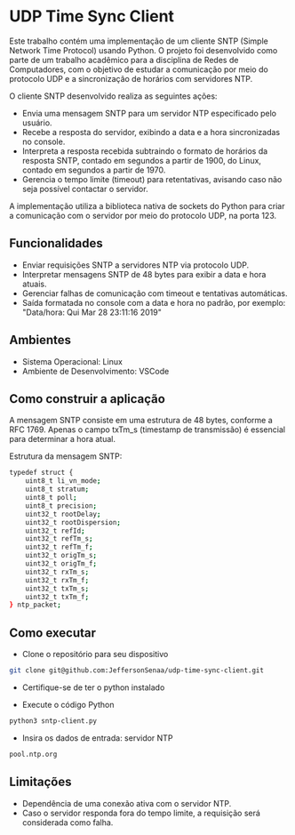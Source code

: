 # UDP Time Sync Client

Este trabalho contém uma implementação de um cliente SNTP (Simple Network Time Protocol) usando Python. O projeto foi desenvolvido como parte de um trabalho acadêmico para a disciplina de Redes de Computadores, com o objetivo de estudar a comunicação por meio do protocolo UDP e a sincronização de horários com servidores NTP.

O cliente SNTP desenvolvido realiza as seguintes ações:

- Envia uma mensagem SNTP para um servidor NTP especificado pelo usuário.
- Recebe a resposta do servidor, exibindo a data e a hora sincronizadas no console.
- Interpreta a resposta recebida subtraindo o formato de horários da resposta SNTP, contado em segundos a partir de 1900, do Linux, contado em segundos a partir de 1970.
- Gerencia o tempo limite (timeout) para retentativas, avisando caso não seja possível contactar o servidor.

A implementação utiliza a biblioteca nativa de sockets do Python para criar a comunicação com o servidor por meio do protocolo UDP, na porta 123.

## Funcionalidades

- Enviar requisições SNTP a servidores NTP via protocolo UDP.
- Interpretar mensagens SNTP de 48 bytes para exibir a data e hora atuais.
- Gerenciar falhas de comunicação com timeout e tentativas automáticas.
- Saída formatada no console com a data e hora no padrão, por exemplo: "Data/hora: Qui Mar 28 23:11:16 2019"

## Ambientes

- Sistema Operacional: Linux
- Ambiente de Desenvolvimento: VSCode

## Como construir a aplicação

A mensagem SNTP consiste em uma estrutura de 48 bytes, conforme a RFC 1769. Apenas o campo txTm_s (timestamp de transmissão) é essencial para determinar a hora atual.

Estrutura da mensagem SNTP:

```bash
typedef struct {
    uint8_t li_vn_mode;
    uint8_t stratum;
    uint8_t poll;
    uint8_t precision;
    uint32_t rootDelay;
    uint32_t rootDispersion;
    uint32_t refId;
    uint32_t refTm_s;
    uint32_t refTm_f;
    uint32_t origTm_s;
    uint32_t origTm_f;
    uint32_t rxTm_s;
    uint32_t rxTm_f;
    uint32_t txTm_s;
    uint32_t txTm_f;
} ntp_packet;
```

## Como executar

- Clone o repositório para seu dispositivo
```bash
git clone git@github.com:JeffersonSenaa/udp-time-sync-client.git
```

- Certifique-se de ter o python instalado

- Execute o código Python
```bash
python3 sntp-client.py
```

- Insira os dados de entrada: servidor NTP 
```bash
pool.ntp.org
```

## Limitações
- Dependência de uma conexão ativa com o servidor NTP.
- Caso o servidor responda fora do tempo limite, a requisição será considerada como falha.